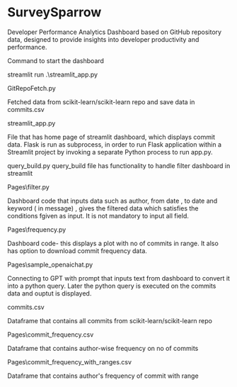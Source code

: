 # SurveySparrow

Developer Performance Analytics Dashboard based on GitHub repository data, designed to provide insights into developer productivity and performance.

Command to start the dashboard

streamlit run .\streamlit_app.py

GitRepoFetch.py 

Fetched data from scikit-learn/scikit-learn repo and save data in commits.csv 

streamlit_app.py

File that has home page of streamlit dashboard, which displays commit data. 
Flask is run as subprocess, in order to run Flask application within a Streamlit project by invoking a separate Python process to run app.py.

query_build.py
query_build file has functionality to handle filter dashboard in streamlit

Pages\filter.py

Dashboard code that inputs data such as author, from date , to date and keyword ( in message) , gives the filtered data which satisfies the conditions fgiven as input. It is not mandatory to input all field.

Pages\frequency.py

Dashboard code- this displays a plot with no of commits in range. It also has option to download commit frequency data.

Pages\sample_openaichat.py

Connecting to GPT with prompt that inputs text from dashboard to convert it into a python query. Later the python query is executed on the commits data and ouptut is displayed.

commits.csv

Dataframe that contains all commits from scikit-learn/scikit-learn repo

Pages\commit_frequency.csv

Dataframe that contains author-wise frequency on no of commits

Pages\commit_frequency_with_ranges.csv

Dataframe that contains author's frequency of commit with range 

